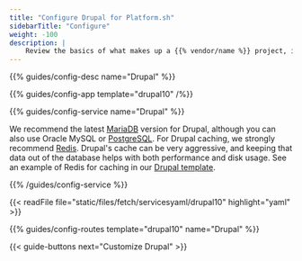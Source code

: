 ```yaml
---
title: "Configure Drupal for Platform.sh"
sidebarTitle: "Configure"
weight: -100
description: |
    Review the basics of what makes up a {{% vendor/name %}} project, including its three principle configuration files and how to define them for Drupal.
---
```


{{% guides/config-desc name="Drupal" %}}

{{% guides/config-app template="drupal10" /%}}

{{% guides/config-service name="Drupal" %}}

We recommend the latest [MariaDB](../../../add-services/mysql/_index.md) version for Drupal,
although you can also use Oracle MySQL or [PostgreSQL](../../../add-services/postgresql.md).
For Drupal caching, we strongly recommend [Redis](../../../add-services/redis.md).
Drupal's cache can be very aggressive,
and keeping that data out of the database helps with both performance and disk usage.
See an example of Redis for caching in our [Drupal template](https://github.com/platformsh-templates/drupal10).

{{% /guides/config-service %}}

{{< readFile file="static/files/fetch/servicesyaml/drupal10" highlight="yaml" >}}

{{% guides/config-routes template="drupal10" name="Drupal" %}}

{{< guide-buttons next="Customize Drupal" >}}
